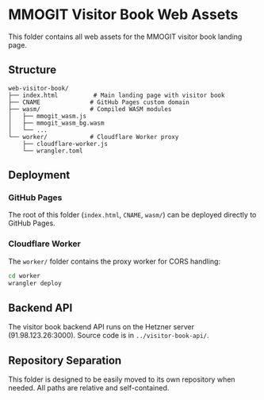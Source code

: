 # MMOGIT Visitor Book Web Assets

This folder contains all web assets for the MMOGIT visitor book landing page.

## Structure

```
web-visitor-book/
├── index.html          # Main landing page with visitor book
├── CNAME              # GitHub Pages custom domain
├── wasm/              # Compiled WASM modules
│   ├── mmogit_wasm.js
│   ├── mmogit_wasm_bg.wasm
│   └── ...
└── worker/            # Cloudflare Worker proxy
    ├── cloudflare-worker.js
    └── wrangler.toml
```

## Deployment

### GitHub Pages
The root of this folder (`index.html`, `CNAME`, `wasm/`) can be deployed directly to GitHub Pages.

### Cloudflare Worker
The `worker/` folder contains the proxy worker for CORS handling:
```bash
cd worker
wrangler deploy
```

## Backend API
The visitor book backend API runs on the Hetzner server (91.98.123.26:3000).
Source code is in `../visitor-book-api/`.

## Repository Separation
This folder is designed to be easily moved to its own repository when needed.
All paths are relative and self-contained.